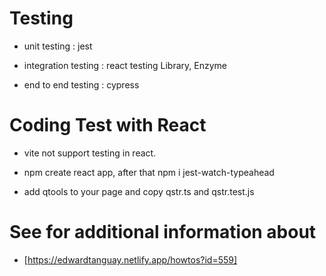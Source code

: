 # Testing

- unit testing : jest

- integration testing : react testing Library, Enzyme

- end to end testing : cypress

# Coding Test with React

- vite not support testing in react.

- npm create react app, after that npm i jest-watch-typeahead

- add qtools to your page and copy qstr.ts and qstr.test.js

# See for additional information about

- [https://edwardtanguay.netlify.app/howtos?id=559]
